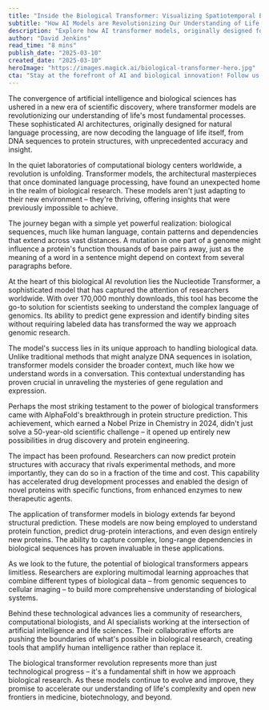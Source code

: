```yaml
---
title: "Inside the Biological Transformer: Visualizing Spatiotemporal Encodings in Action"
subtitle: "How AI Models are Revolutionizing Our Understanding of Life's Code"
description: "Explore how AI transformer models, originally designed for language processing, are revolutionizing biological research. Discover how these models are decoding life's fundamental processes with unprecedented accuracy, from predicting protein structures to understanding gene expression."
author: "David Jenkins"
read_time: "8 mins"
publish_date: "2025-03-10"
created_date: "2025-03-10"
heroImage: "https://images.magick.ai/biological-transformer-hero.jpg"
cta: "Stay at the forefront of AI and biological innovation! Follow us on LinkedIn for the latest breakthroughs in biological transformers and computational biology."
---
```


The convergence of artificial intelligence and biological sciences has ushered in a new era of scientific discovery, where transformer models are revolutionizing our understanding of life's most fundamental processes. These sophisticated AI architectures, originally designed for natural language processing, are now decoding the language of life itself, from DNA sequences to protein structures, with unprecedented accuracy and insight.

In the quiet laboratories of computational biology centers worldwide, a revolution is unfolding. Transformer models, the architectural masterpieces that once dominated language processing, have found an unexpected home in the realm of biological research. These models aren't just adapting to their new environment – they're thriving, offering insights that were previously impossible to achieve.

The journey began with a simple yet powerful realization: biological sequences, much like human language, contain patterns and dependencies that extend across vast distances. A mutation in one part of a genome might influence a protein's function thousands of base pairs away, just as the meaning of a word in a sentence might depend on context from several paragraphs before.

At the heart of this biological AI revolution lies the Nucleotide Transformer, a sophisticated model that has captured the attention of researchers worldwide. With over 170,000 monthly downloads, this tool has become the go-to solution for scientists seeking to understand the complex language of genomics. Its ability to predict gene expression and identify binding sites without requiring labeled data has transformed the way we approach genomic research.

The model's success lies in its unique approach to handling biological data. Unlike traditional methods that might analyze DNA sequences in isolation, transformer models consider the broader context, much like how we understand words in a conversation. This contextual understanding has proven crucial in unraveling the mysteries of gene regulation and expression.

Perhaps the most striking testament to the power of biological transformers came with AlphaFold's breakthrough in protein structure prediction. This achievement, which earned a Nobel Prize in Chemistry in 2024, didn't just solve a 50-year-old scientific challenge – it opened up entirely new possibilities in drug discovery and protein engineering.

The impact has been profound. Researchers can now predict protein structures with accuracy that rivals experimental methods, and more importantly, they can do so in a fraction of the time and cost. This capability has accelerated drug development processes and enabled the design of novel proteins with specific functions, from enhanced enzymes to new therapeutic agents.

The application of transformer models in biology extends far beyond structural prediction. These models are now being employed to understand protein function, predict drug-protein interactions, and even design entirely new proteins. The ability to capture complex, long-range dependencies in biological sequences has proven invaluable in these applications.

As we look to the future, the potential of biological transformers appears limitless. Researchers are exploring multimodal learning approaches that combine different types of biological data – from genomic sequences to cellular imaging – to build more comprehensive understanding of biological systems.

Behind these technological advances lies a community of researchers, computational biologists, and AI specialists working at the intersection of artificial intelligence and life sciences. Their collaborative efforts are pushing the boundaries of what's possible in biological research, creating tools that amplify human intelligence rather than replace it.

The biological transformer revolution represents more than just technological progress – it's a fundamental shift in how we approach biological research. As these models continue to evolve and improve, they promise to accelerate our understanding of life's complexity and open new frontiers in medicine, biotechnology, and beyond.
